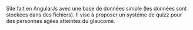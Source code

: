 Site fait en AngularJs avec une base de données simple (les données sont stockées dans des fichiers). Il vise à proposer un systéme de quizz pour des personnes agées atteintes du glaucome.
